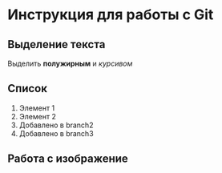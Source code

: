# Инструкция для работы с Git

## Выделение текста

Выделить **полужирным** и _курсивом_


## Список 

1. Элемент 1
2. Элемент 2
3. Добавлено в branch2
4. Добавлено в branch3

## Работа с изображение 